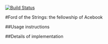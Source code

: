 [![Build Status](https://travis-ci.org/ford-of-the-strings/acebook-android.svg?branch=master)](https://travis-ci.org/ford-of-the-strings/acebook-android)

#Ford of the Strings: the fellowship of Acebook

##Usage instructions

##Details of implementation
